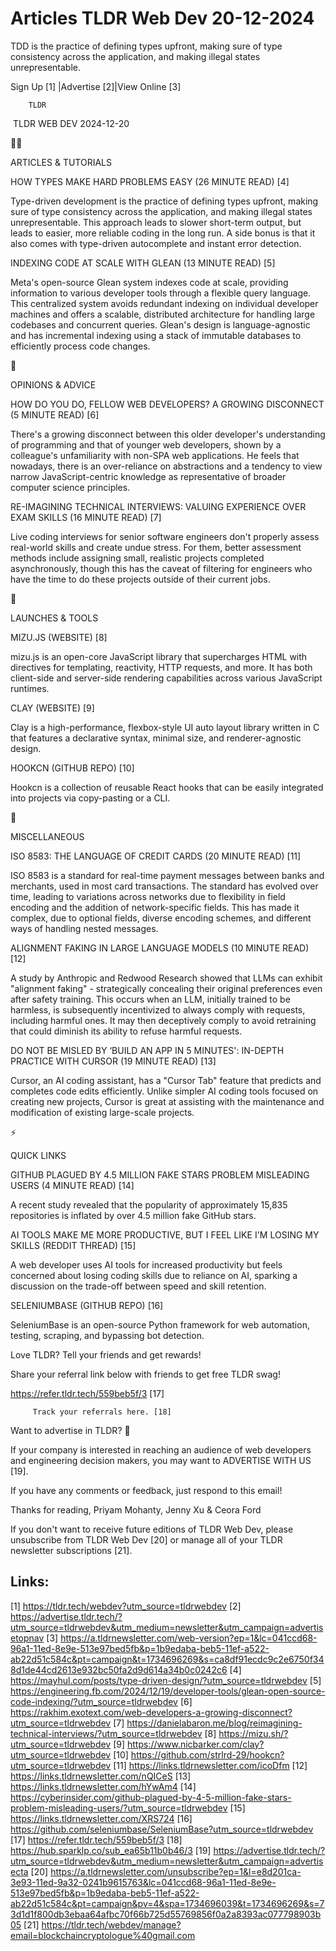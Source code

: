 # Articles TLDR Web Dev 20-12-2024

TDD is the practice of defining types upfront, making sure of type
consistency across the application, and making illegal states
unrepresentable. ‌ ‌ ‌ ‌ ‌ ‌ ‌ ‌ ‌ ‌ ‌ ‌ ‌ ‌ ‌ ‌ ‌ ‌ ‌ ‌ ‌ ‌ ‌ ‌ ‌ ‌  ‌ ‌ ‌ ‌ ‌ ‌ ‌ ‌ ‌ ‌ ‌ ‌ ‌ ‌ ‌ ‌ ‌ ‌ ‌ ‌ ‌ ‌ ‌ ‌ ‌ ‌ 


 Sign Up [1] |Advertise [2]|View Online [3] 

		TLDR 

 TLDR WEB DEV 2024-12-20

🧑‍💻 

ARTICLES & TUTORIALS

 HOW TYPES MAKE HARD PROBLEMS EASY (26 MINUTE READ) [4] 

 Type-driven development is the practice of defining types upfront,
making sure of type consistency across the application, and making
illegal states unrepresentable. This approach leads to slower
short-term output, but leads to easier, more reliable coding in the
long run. A side bonus is that it also comes with type-driven
autocomplete and instant error detection. 

 INDEXING CODE AT SCALE WITH GLEAN (13 MINUTE READ) [5] 

 Meta's open-source Glean system indexes code at scale, providing
information to various developer tools through a flexible query
language. This centralized system avoids redundant indexing on
individual developer machines and offers a scalable, distributed
architecture for handling large codebases and concurrent queries.
Glean's design is language-agnostic and has incremental indexing using
a stack of immutable databases to efficiently process code changes. 

🧠 

OPINIONS & ADVICE

 HOW DO YOU DO, FELLOW WEB DEVELOPERS? A GROWING DISCONNECT (5 MINUTE
READ) [6] 

 There's a growing disconnect between this older developer's
understanding of programming and that of younger web developers, shown
by a colleague's unfamiliarity with non-SPA web applications. He feels
that nowadays, there is an over-reliance on abstractions and a
tendency to view narrow JavaScript-centric knowledge as representative
of broader computer science principles. 

 RE-IMAGINING TECHNICAL INTERVIEWS: VALUING EXPERIENCE OVER EXAM
SKILLS (16 MINUTE READ) [7] 

 Live coding interviews for senior software engineers don't properly
assess real-world skills and create undue stress. For them, better
assessment methods include assigning small, realistic projects
completed asynchronously, though this has the caveat of filtering for
engineers who have the time to do these projects outside of their
current jobs. 

🚀 

LAUNCHES & TOOLS

 MIZU.JS (WEBSITE) [8] 

 mizu.js is an open-core JavaScript library that supercharges HTML
with directives for templating, reactivity, HTTP requests, and more.
It has both client-side and server-side rendering capabilities across
various JavaScript runtimes. 

 CLAY (WEBSITE) [9] 

 Clay is a high-performance, flexbox-style UI auto layout library
written in C that features a declarative syntax, minimal size, and
renderer-agnostic design. 

 HOOKCN (GITHUB REPO) [10] 

 Hookcn is a collection of reusable React hooks that can be easily
integrated into projects via copy-pasting or a CLI. 

🎁 

MISCELLANEOUS

 ISO 8583: THE LANGUAGE OF CREDIT CARDS (20 MINUTE READ) [11] 

 ISO 8583 is a standard for real-time payment messages between banks
and merchants, used in most card transactions. The standard has
evolved over time, leading to variations across networks due to
flexibility in field encoding and the addition of network-specific
fields. This has made it complex, due to optional fields, diverse
encoding schemes, and different ways of handling nested messages. 

 ALIGNMENT FAKING IN LARGE LANGUAGE MODELS (10 MINUTE READ) [12] 

 A study by Anthropic and Redwood Research showed that LLMs can
exhibit "alignment faking" - strategically concealing their original
preferences even after safety training. This occurs when an LLM,
initially trained to be harmless, is subsequently incentivized to
always comply with requests, including harmful ones. It may then
deceptively comply to avoid retraining that could diminish its ability
to refuse harmful requests. 

 DO NOT BE MISLED BY ‘BUILD AN APP IN 5 MINUTES': IN-DEPTH PRACTICE
WITH CURSOR (19 MINUTE READ) [13] 

 Cursor, an AI coding assistant, has a "Cursor Tab" feature that
predicts and completes code edits efficiently. Unlike simpler AI
coding tools focused on creating new projects, Cursor is great at
assisting with the maintenance and modification of existing
large-scale projects. 

⚡ 

QUICK LINKS

 GITHUB PLAGUED BY 4.5 MILLION FAKE STARS PROBLEM MISLEADING USERS (4
MINUTE READ) [14] 

 A recent study revealed that the popularity of approximately 15,835
repositories is inflated by over 4.5 million fake GitHub stars. 

 AI TOOLS MAKE ME MORE PRODUCTIVE, BUT I FEEL LIKE I'M LOSING MY
SKILLS (REDDIT THREAD) [15] 

 A web developer uses AI tools for increased productivity but feels
concerned about losing coding skills due to reliance on AI, sparking a
discussion on the trade-off between speed and skill retention. 

 SELENIUMBASE (GITHUB REPO) [16] 

 SeleniumBase is an open-source Python framework for web automation,
testing, scraping, and bypassing bot detection. 

Love TLDR? Tell your friends and get rewards!

 Share your referral link below with friends to get free TLDR swag! 

 https://refer.tldr.tech/559beb5f/3 [17] 

		 Track your referrals here. [18] 

Want to advertise in TLDR? 📰

 If your company is interested in reaching an audience of web
developers and engineering decision makers, you may want to ADVERTISE
WITH US [19]. 

 If you have any comments or feedback, just respond to this email! 

Thanks for reading, 
Priyam Mohanty, Jenny Xu & Ceora Ford 

If you don't want to receive future editions of TLDR Web Dev, please
unsubscribe from TLDR Web Dev [20] or manage all of your TLDR
newsletter subscriptions [21]. 

 

Links:
------
[1] https://tldr.tech/webdev?utm_source=tldrwebdev
[2] https://advertise.tldr.tech/?utm_source=tldrwebdev&utm_medium=newsletter&utm_campaign=advertisetopnav
[3] https://a.tldrnewsletter.com/web-version?ep=1&lc=041ccd68-96a1-11ed-8e9e-513e97bed5fb&p=1b9edaba-beb5-11ef-a522-ab22d51c584c&pt=campaign&t=1734696269&s=ca8df91ecdc9c2e6750f348d1de44cd2613e932bc50fa2d9d614a34b0c0242c6
[4] https://mayhul.com/posts/type-driven-design/?utm_source=tldrwebdev
[5] https://engineering.fb.com/2024/12/19/developer-tools/glean-open-source-code-indexing/?utm_source=tldrwebdev
[6] https://rakhim.exotext.com/web-developers-a-growing-disconnect?utm_source=tldrwebdev
[7] https://danielabaron.me/blog/reimagining-technical-interviews/?utm_source=tldrwebdev
[8] https://mizu.sh/?utm_source=tldrwebdev
[9] https://www.nicbarker.com/clay?utm_source=tldrwebdev
[10] https://github.com/strlrd-29/hookcn?utm_source=tldrwebdev
[11] https://links.tldrnewsletter.com/icoDfm
[12] https://links.tldrnewsletter.com/nQICeS
[13] https://links.tldrnewsletter.com/hYwAm4
[14] https://cyberinsider.com/github-plagued-by-4-5-million-fake-stars-problem-misleading-users/?utm_source=tldrwebdev
[15] https://links.tldrnewsletter.com/XRS724
[16] https://github.com/seleniumbase/SeleniumBase?utm_source=tldrwebdev
[17] https://refer.tldr.tech/559beb5f/3
[18] https://hub.sparklp.co/sub_ea65b11b0b46/3
[19] https://advertise.tldr.tech/?utm_source=tldrwebdev&utm_medium=newsletter&utm_campaign=advertisecta
[20] https://a.tldrnewsletter.com/unsubscribe?ep=1&l=e8d201ca-3e93-11ed-9a32-0241b9615763&lc=041ccd68-96a1-11ed-8e9e-513e97bed5fb&p=1b9edaba-beb5-11ef-a522-ab22d51c584c&pt=campaign&pv=4&spa=1734696039&t=1734696269&s=73d1d1f800db3ebaa64afbc70f66b725d55769856f0a2a8393ac077798903b05
[21] https://tldr.tech/webdev/manage?email=blockchaincryptologue%40gmail.com